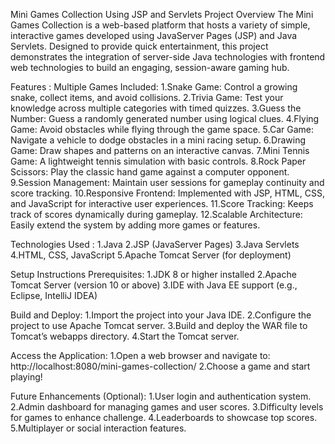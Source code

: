 Mini Games Collection Using JSP and Servlets
Project Overview
The Mini Games Collection is a web-based platform that hosts a variety of simple, interactive games developed using JavaServer Pages (JSP) and Java Servlets. Designed to provide quick entertainment, this project demonstrates the integration of server-side Java technologies with frontend web technologies to build an engaging, session-aware gaming hub.

Features :
Multiple Games Included:
1.Snake Game: Control a growing snake, collect items, and avoid collisions.
2.Trivia Game: Test your knowledge across multiple categories with timed quizzes.
3.Guess the Number: Guess a randomly generated number using logical clues.
4.Flying Game: Avoid obstacles while flying through the game space.
5.Car Game: Navigate a vehicle to dodge obstacles in a mini racing setup.
6.Drawing Game: Draw shapes and patterns on an interactive canvas.
7.Mini Tennis Game: A lightweight tennis simulation with basic controls.
8.Rock Paper Scissors: Play the classic hand game against a computer opponent.
9.Session Management: Maintain user sessions for gameplay continuity and score tracking.
10.Responsive Frontend: Implemented with JSP, HTML, CSS, and JavaScript for interactive user experiences.
11.Score Tracking: Keeps track of scores dynamically during gameplay.
12.Scalable Architecture: Easily extend the system by adding more games or features.

Technologies Used :
1.Java
2.JSP (JavaServer Pages)
3.Java Servlets
4.HTML, CSS, JavaScript
5.Apache Tomcat Server (for deployment)

Setup Instructions Prerequisites:
1.JDK 8 or higher installed
2.Apache Tomcat Server (version 10 or above)
3.IDE with Java EE support (e.g., Eclipse, IntelliJ IDEA)

Build and Deploy:
1.Import the project into your Java IDE.
2.Configure the project to use Apache Tomcat server.
3.Build and deploy the WAR file to Tomcat’s webapps directory.
4.Start the Tomcat server.

Access the Application:
1.Open a web browser and navigate to:
http://localhost:8080/mini-games-collection/
2.Choose a game and start playing!

Future Enhancements (Optional):
1.User login and authentication system.
2.Admin dashboard for managing games and user scores.
3.Difficulty levels for games to enhance challenge.
4.Leaderboards to showcase top scores.
5.Multiplayer or social interaction features.
